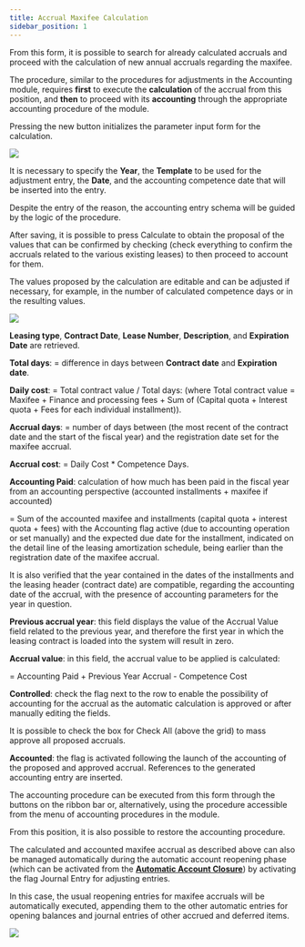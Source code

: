 ```yaml
---
title: Accrual Maxifee Calculation 
sidebar_position: 1
---
```


From this form, it is possible to search for already calculated accruals and proceed with the calculation of new annual accruals regarding the maxifee.

The procedure, similar to the procedures for adjustments in the Accounting module, requires **first** to execute the **calculation** of the accrual from this position, and **then** to proceed with its **accounting** through the appropriate accounting procedure of the module.

Pressing the new button initializes the parameter input form for the calculation.

![](/img/it-it/finance-area/leasing/procedures/maxifee-accrual-calculation/image01.png)

It is necessary to specify the **Year**, the **Template** to be used for the adjustment entry, the **Date**, and the accounting competence date that will be inserted into the entry.

Despite the entry of the reason, the accounting entry schema will be guided by the logic of the procedure.

After saving, it is possible to press Calculate to obtain the proposal of the values that can be confirmed by checking (check everything to confirm the accruals related to the various existing leases) to then proceed to account for them.

The values proposed by the calculation are editable and can be adjusted if necessary, for example, in the number of calculated competence days or in the resulting values.

![](/img/it-it/finance-area/leasing/procedures/maxifee-accrual-calculation/image02.png)

**Leasing type**, **Contract Date**, **Lease Number**, **Description**, and **Expiration Date** are retrieved.

**Total days**: = difference in days between **Contract date** and **Expiration date**.

**Daily cost**: = Total contract value / Total days: (where Total contract value = Maxifee + Finance and processing fees + Sum of (Capital quota + Interest quota + Fees for each individual installment)).

**Accrual days**: = number of days between (the most recent of the contract date and the start of the fiscal year) and the registration date set for the maxifee accrual.

**Accrual cost**: = Daily Cost * Competence Days.

**Accounting Paid**: calculation of how much has been paid in the fiscal year from an accounting perspective (accounted installments + maxifee if accounted) 

= Sum of the accounted maxifee and installments (capital quota + interest quota + fees) with the Accounting flag active (due to accounting operation or set manually) and the expected due date for the installment, indicated on the detail line of the leasing amortization schedule, being earlier than the registration date of the maxifee accrual.

It is also verified that the year contained in the dates of the installments and the leasing header (contract date) are compatible, regarding the accounting date of the accrual, with the presence of accounting parameters for the year in question.

**Previous accrual year**: this field displays the value of the Accrual Value field related to the previous year, and therefore the first year in which the leasing contract is loaded into the system will result in zero.

**Accrual value**: in this field, the accrual value to be applied is calculated:

= Accounting Paid + Previous Year Accrual - Competence Cost

**Controlled**: check the flag next to the row to enable the possibility of accounting for the accrual as the automatic calculation is approved or after manually editing the fields.

It is possible to check the box for Check All (above the grid) to mass approve all proposed accruals.

**Accounted**: the flag is activated following the launch of the accounting of the proposed and approved accrual. References to the generated accounting entry are inserted.

The accounting procedure can be executed from this form through the buttons on the ribbon bar or, alternatively, using the procedure accessible from the menu of accounting procedures in the module.

From this position, it is also possible to restore the accounting procedure.

The calculated and accounted maxifee accrual as described above can also be managed automatically during the automatic account reopening phase (which can be activated from the **[Automatic Account Closure](/docs/finance-area/ledger-records/records/procedures/automatic-account-closing/new-account-closing)**) by activating the flag Journal Entry for adjusting entries.

In this case, the usual reopening entries for maxifee accruals will be automatically executed, appending them to the other automatic entries for opening balances and journal entries of other accrued and deferred items.
 
![](/img/it-it/finance-area/leasing/procedures/maxifee-accrual-calculation/image03.png)